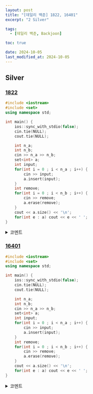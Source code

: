```yaml
---
layout: post
title: "[데일리 백준] 1822, 16401"
excerpt: "2 Silver"

tags:
  - [데일리 백준, Backjoon]

toc: true

date: 2024-10-05
last_modified_at: 2024-10-05
---
```

## Silver
### [1822][def]

```c++
#include <iostream>
#include <set>
using namespace std;

int main() {
    ios::sync_with_stdio(false);
    cin.tie(NULL);
    cout.tie(NULL);

    int n_a;
    int n_b;
    cin >> n_a >> n_b;
    set<int> a;
    int input;
    for(int i = 0 ; i < n_a ; i++) {
        cin >> input;
        a.insert(input);
    }
    int remove;
    for(int i = 0 ; i < n_b ; i++) {
        cin >> remove;
        a.erase(remove);
    }
    cout << a.size() << '\n';
    for(int e : a) cout << e << ' ';
}
```

<details>
<summary>코멘트</summary>
<div markdown="1">

- 정렬/탐색

</div>
</details>

### [16401][def2]

```c++
#include <iostream>
#include <set>
using namespace std;

int main() {
    ios::sync_with_stdio(false);
    cin.tie(NULL);
    cout.tie(NULL);

    int n_a;
    int n_b;
    cin >> n_a >> n_b;
    set<int> a;
    int input;
    for(int i = 0 ; i < n_a ; i++) {
        cin >> input;
        a.insert(input);
    }
    int remove;
    for(int i = 0 ; i < n_b ; i++) {
        cin >> remove;
        a.erase(remove);
    }
    cout << a.size() << '\n';
    for(int e : a) cout << e << ' ';
}
```

<details>
<summary>코멘트</summary>
<div markdown="1">

- Parametric Search + Binary Search

</div>
</details>

[def]: https://www.acmicpc.net/problem/1822
[def2]: https://www.acmicpc.net/problem/16401